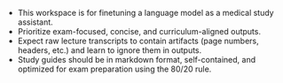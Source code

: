 <!-- Use this file to provide workspace-specific custom instructions to Copilot. For more details, visit https://code.visualstudio.com/docs/copilot/copilot-customization#_use-a-githubcopilotinstructionsmd-file -->

- This workspace is for finetuning a language model as a medical study assistant.
- Prioritize exam-focused, concise, and curriculum-aligned outputs.
- Expect raw lecture transcripts to contain artifacts (page numbers, headers, etc.) and learn to ignore them in outputs.
- Study guides should be in markdown format, self-contained, and optimized for exam preparation using the 80/20 rule.
